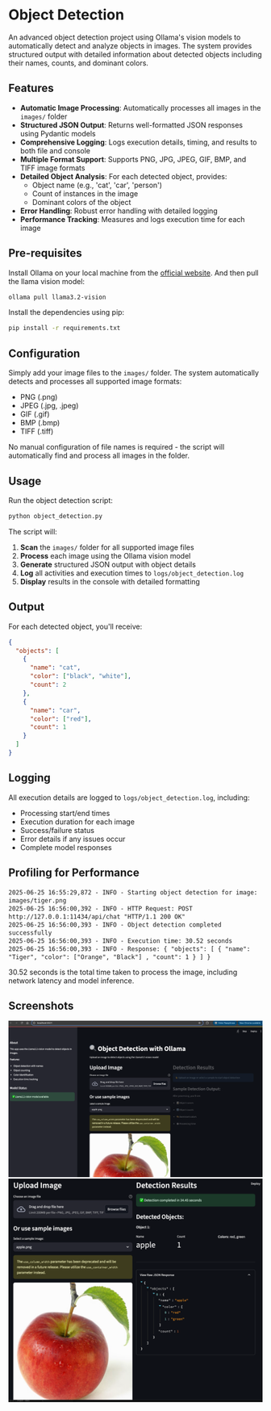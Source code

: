 # Object Detection

An advanced object detection project using Ollama's vision models to automatically detect and analyze objects in images. The system provides structured output with detailed information about detected objects including their names, counts, and dominant colors.

## Features

- **Automatic Image Processing**: Automatically processes all images in the `images/` folder
- **Structured JSON Output**: Returns well-formatted JSON responses using Pydantic models
- **Comprehensive Logging**: Logs execution details, timing, and results to both file and console
- **Multiple Format Support**: Supports PNG, JPG, JPEG, GIF, BMP, and TIFF image formats
- **Detailed Object Analysis**: For each detected object, provides:
  - Object name (e.g., 'cat', 'car', 'person')
  - Count of instances in the image
  - Dominant colors of the object
- **Error Handling**: Robust error handling with detailed logging
- **Performance Tracking**: Measures and logs execution time for each image

## Pre-requisites

Install Ollama on your local machine from the [official website](https://ollama.com/). And then pull the llama vision model:

```bash
ollama pull llama3.2-vision
```

Install the dependencies using pip:

```bash
pip install -r requirements.txt
```

## Configuration

Simply add your image files to the `images/` folder. The system automatically detects and processes all supported image formats:

- PNG (.png)
- JPEG (.jpg, .jpeg)
- GIF (.gif)
- BMP (.bmp)
- TIFF (.tiff)

No manual configuration of file names is required - the script will automatically find and process all images in the folder.

## Usage

Run the object detection script:

```bash
python object_detection.py
```

The script will:

1. **Scan** the `images/` folder for all supported image files
2. **Process** each image using the Ollama vision model
3. **Generate** structured JSON output with object details
4. **Log** all activities and execution times to `logs/object_detection.log`
5. **Display** results in the console with detailed formatting

## Output

For each detected object, you'll receive:

```json
{
  "objects": [
    {
      "name": "cat",
      "color": ["black", "white"],
      "count": 2
    },
    {
      "name": "car",
      "color": ["red"],
      "count": 1
    }
  ]
}
```

## Logging

All execution details are logged to `logs/object_detection.log`, including:

- Processing start/end times
- Execution duration for each image
- Success/failure status
- Error details if any issues occur
- Complete model responses

## Profiling for Performance

```
2025-06-25 16:55:29,872 - INFO - Starting object detection for image: images/tiger.png
2025-06-25 16:56:00,392 - INFO - HTTP Request: POST http://127.0.0.1:11434/api/chat "HTTP/1.1 200 OK"
2025-06-25 16:56:00,393 - INFO - Object detection completed successfully
2025-06-25 16:56:00,393 - INFO - Execution time: 30.52 seconds
2025-06-25 16:56:00,393 - INFO - Response: { "objects": [ { "name": "Tiger", "color": ["Orange", "Black"] , "count": 1 } ] }
```
30.52 seconds is the total time taken to process the image, including network latency and model inference.

## Screenshots

![app object detection](app_object_detection-01.png) 
![app object detection](app_object_detection-02.png)